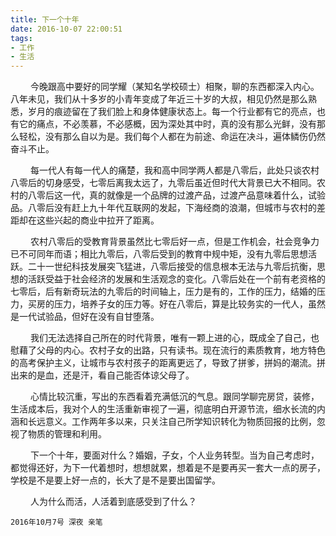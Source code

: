 ```yaml
---
title: 下一个十年
date: 2016-10-07 22:00:51
tags:
- 工作
- 生活
---
```


　　 今晚跟高中要好的同学耀（某知名学校硕士）相聚，聊的东西都深入内心。八年未见，我们从十多岁的小青年变成了年近三十岁的大叔，相见仍然是那么熟悉，岁月的痕迹留在了我们脸上和身体健康状态上。每一个行业都有它的亮点，也有它的痛点，不必羡慕，不必感概，因为深处其中时，真的没有那么光鲜，没有那么轻松，没有那么自以为是。我们每个人都在为前途、命运在决斗，遍体鳞伤仍然奋斗不止。

<!-- more -->
　　 每一代人有每一代人的痛楚，我和高中同学两人都是八零后，此处只谈农村八零后的切身感受，七零后离我太远了，九零后虽近但时代大背景已大不相同。农村的八零后这一代，真的就像是一个品牌的过渡产品，过渡产品意味着什么，试验品。八零后没有赶上九十年代互联网的发起，下海经商的浪潮，但城市与农村的差距却在这些兴起的商业中拉开了距离。

　　 农村八零后的受教育背景虽然比七零后好一点，但是工作机会，社会竞争力已不可同年而语；相比九零后，八零后受到的教育中规中矩，没有九零后思想活跃。二十一世纪科技发展突飞猛进，八零后接受的信息根本无法与九零后抗衡，思想的活跃受益于社会经济的发展和生活观念的变化。八零后处在一个前有老资格的七零后，后有新奇玩法的九零后的时间轴上，压力是有的，工作的压力，结婚的压力，买房的压力，培养子女的压力等。好在八零后，算是比较务实的一代人，虽然是一代试验品，但好在没有自甘堕落。

　　 我们无法选择自己所在的时代背景，唯有一颗上进的心，既成全了自己，也慰藉了父母的内心。农村子女的出路，只有读书。现在流行的素质教育，地方特色的高考保护主义，让城市与农村孩子的距离更远了，导致了拼爹，拼妈的潮流。拼出来的是血，还是汗，看自己能否体谅父母了。

　　 心情比较沉重，写出的东西看着充满低沉的气息。跟同学聊完房贷，装修，生活成本后，我对个人的生活重新审视了一遍，彻底明白开源节流，细水长流的内涵和长远意义。工作两年多以来，只关注自己所学知识转化为物质回报的比例，忽视了物质的管理和利用。

　　 下一个十年，要面对什么？婚姻，子女，个人业务转型。当为自己考虑时，都觉得还好，为下一代着想时，想想就累，想着是不是要再买一套大一点的房子，学校是不是要上好一点的，长大了是不是要出国留学。

　　 人为什么而活，人活着到底感受到了什么？

`2016年10月7号 深夜 亲笔`